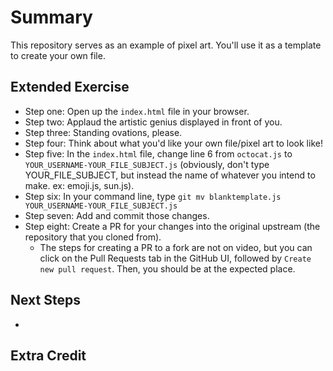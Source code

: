 # Summary
This repository serves as an example of pixel art. You'll use it as a template to create your own file.

## Extended Exercise
- Step one: Open up the `index.html` file in your browser.
- Step two: Applaud the artistic genius displayed in front of you.
- Step three: Standing ovations, please.
- Step four: Think about what you'd like your own file/pixel art to look like!
- Step five: In the `index.html` file, change line 6 from `octocat.js` to `YOUR_USERNAME-YOUR_FILE_SUBJECT.js` (obviously, don't type YOUR_FILE_SUBJECT, but instead the name of whatever you intend to make. ex: emoji.js, sun.js).
- Step six: In your command line, type `git mv blanktemplate.js YOUR_USERNAME-YOUR_FILE_SUBJECT.js`
- Step seven: Add and commit those changes.
- Step eight: Create a PR for your changes into the original upstream (the repository that you cloned from).
  - The steps for creating a PR to a fork are not on video, but you can click on the Pull Requests tab in the GitHub UI, followed by `Create new pull request`. Then, you should be at the expected place.

## Next Steps
-

## Extra Credit
